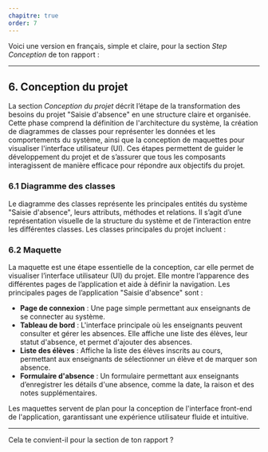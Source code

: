 ```yaml
---
chapitre: true
order: 7
---
```

Voici une version en français, simple et claire, pour la section *Step Conception* de ton rapport :

---

## 6. Conception du projet

La section *Conception du projet* décrit l’étape de la transformation des besoins du projet "Saisie d'absence" en une structure claire et organisée. Cette phase comprend la définition de l'architecture du système, la création de diagrammes de classes pour représenter les données et les comportements du système, ainsi que la conception de maquettes pour visualiser l'interface utilisateur (UI). Ces étapes permettent de guider le développement du projet et de s’assurer que tous les composants interagissent de manière efficace pour répondre aux objectifs du projet.

### 6.1 Diagramme des classes

Le diagramme des classes représente les principales entités du système "Saisie d'absence", leurs attributs, méthodes et relations. Il s’agit d’une représentation visuelle de la structure du système et de l’interaction entre les différentes classes. Les classes principales du projet incluent :
![]()
### 6.2 Maquette

La maquette est une étape essentielle de la conception, car elle permet de visualiser l’interface utilisateur (UI) du projet. Elle montre l’apparence des différentes pages de l’application et aide à définir la navigation. Les principales pages de l’application "Saisie d'absence" sont :

- **Page de connexion** : Une page simple permettant aux enseignants de se connecter au système.
- **Tableau de bord** : L'interface principale où les enseignants peuvent consulter et gérer les absences. Elle affiche une liste des élèves, leur statut d'absence, et permet d'ajouter des absences.
- **Liste des élèves** : Affiche la liste des élèves inscrits au cours, permettant aux enseignants de sélectionner un élève et de marquer son absence.
- **Formulaire d'absence** : Un formulaire permettant aux enseignants d’enregistrer les détails d'une absence, comme la date, la raison et des notes supplémentaires.

Les maquettes servent de plan pour la conception de l'interface front-end de l'application, garantissant une expérience utilisateur fluide et intuitive.

---

Cela te convient-il pour la section de ton rapport ?